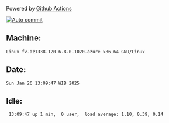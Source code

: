 Powered by [Github Actions](https://github.com/features/actions)

[![Auto commit](https://github.com/hiage/workstation/workflows/Auto%20commit/badge.svg)](https://github.com/hiage/workstation/actions?query=workflow%3A%22Auto+commit%22)

## Machine:
```
Linux fv-az1338-120 6.8.0-1020-azure x86_64 GNU/Linux
```
## Date:
```
Sun Jan 26 13:09:47 WIB 2025
```
## Idle:
```
 13:09:47 up 1 min,  0 user,  load average: 1.10, 0.39, 0.14
```
